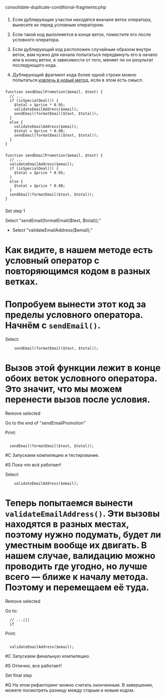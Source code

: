 consolidate-duplicate-conditional-fragments:php

###

1. Если дублирующие участки находятся вначале веток оператора, вынесите их перед условным оператором.

2. Если такой код выполняется в конце веток, поместите его после условного оператора.

3. Если дублирующий код расположен случайным образом внутри веток, вам нужно для начала попытаться передвинуть его в начало или в конец ветки, в зависимости от того, меняет ли он результат последующего кода.

4. Дублирующий фрагмент кода более одной строки можно попытаться <a href="/extract-method">извлечь в новый метод</a>, если в этом есть смысл.



###

```
function sendEmailPromotion($email, $text) {
  // ...
  if (isSpecialDeal()) {
    $total = $price * 0.95;
    validateEmailAddress($email);
    sendEmail(formatEmail($text, $total));
  }
  else {
    validateEmailAddress($email);
    $total = $price * 0.98;
    sendEmail(formatEmail($text, $total));
  }
}
```

###

```
function sendEmailPromotion($email, $text) {
  // ...
  validateEmailAddress($email);
  if (isSpecialDeal()) {
    $total = $price * 0.95;
  }
  else {
    $total = $price * 0.98;
  }
  sendEmail(formatEmail($text, $total));
}
```

###

Set step 1

Select "sendEmail(formatEmail($text, $total));"
+ Select "validateEmailAddress($email);"

# Как видите, в нашем методе есть условный оператор с повторяющимся кодом в разных ветках.

# Попробуем вынести этот код за пределы условного оператора. Начнём с <code>sendEmail()</code>.

Select:
```
    sendEmail(formatEmail($text, $total));

```

# Вызов этой функции лежит в конце обоих веток условного оператора. Это значит, что мы можем перенести вызов после условия.

Remove selected

Go to the end of "sendEmailPromotion"

Print:
```

  sendEmail(formatEmail($text, $total));
```

#C Запускаем компиляцию и тестирование.

#S Пока что всё работает!

Select:
```
    validateEmailAddress($email);

```

# Теперь попытаемся вынести <code>validateEmailAddress()</code>. Эти вызовы находятся в разных местах, поэтому нужно подумать, будет ли уместным вообще их двигать. В нашем случае, валидацию можно проводить где угодно, но лучше всего — ближе к началу метода. Поэтому и перемещаем её туда.

Remove selected

Go to:
```
  // ...|||
  if
```

Print:
```

  validateEmailAddress($email);
```

#C Запускаем финальную компиляцию.

#S Отлично, все работает!

Set final step

#Q На этом рефакторинг можно считать оконченным. В завершение, можете посмотреть разницу между старым и новым кодом.